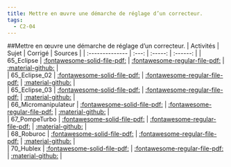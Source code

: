 ```yaml
---
title: Mettre en œuvre une démarche de réglage d’un correcteur. 
tags:
  - C2-04
---
```

[comment]: <> (Généré automatiquement par make_all_activitess.py, creation_fichiers_activites)

##Mettre en œuvre une démarche de réglage d’un correcteur. 
| Activités | Sujet | Corrigé | Sources  | 
| :-------------- | :---: | :-----: | :------: | 
| 65_Eclipse | [:fontawesome-solid-file-pdf:](https://github.com/xpessoles/ALL_PDF/blob/main/PDF/65_Eclipse_Sujet.pdf) | [:fontawesome-regular-file-pdf:](https://github.com/xpessoles/ALL_PDF/blob/main/PDF/65_Eclipse_Corrige.pdf) | [:material-github:](https://github.com/xpessoles/ExercicesCompetences/tree/main/C2_MettreEnOeuvreDemarche/C2_04_Correcteurs/65_Eclipse) |  
| 65_Eclipse_02 | [:fontawesome-solid-file-pdf:](https://github.com/xpessoles/ALL_PDF/blob/main/PDF/65_Eclipse_02_Sujet.pdf) | [:fontawesome-regular-file-pdf:](https://github.com/xpessoles/ALL_PDF/blob/main/PDF/65_Eclipse_02_Corrige.pdf) | [:material-github:](https://github.com/xpessoles/ExercicesCompetences/tree/main/C2_MettreEnOeuvreDemarche/C2_04_Correcteurs/65_Eclipse_02) |  
| 65_Eclipse_03 | [:fontawesome-solid-file-pdf:](https://github.com/xpessoles/ALL_PDF/blob/main/PDF/65_Eclipse_03_Sujet.pdf) | [:fontawesome-regular-file-pdf:](https://github.com/xpessoles/ALL_PDF/blob/main/PDF/65_Eclipse_03_Corrige.pdf) | [:material-github:](https://github.com/xpessoles/ExercicesCompetences/tree/main/C2_MettreEnOeuvreDemarche/C2_04_Correcteurs/65_Eclipse_03) |  
| 66_Micromanipulateur | [:fontawesome-solid-file-pdf:](https://github.com/xpessoles/ALL_PDF/blob/main/PDF/66_Micromanipulateur_Sujet.pdf) | [:fontawesome-regular-file-pdf:](https://github.com/xpessoles/ALL_PDF/blob/main/PDF/66_Micromanipulateur_Corrige.pdf) | [:material-github:](https://github.com/xpessoles/ExercicesCompetences/tree/main/C2_MettreEnOeuvreDemarche/C2_04_Correcteurs/66_Micromanipulateur) |  
| 67_PompeTurbo | [:fontawesome-solid-file-pdf:](https://github.com/xpessoles/ALL_PDF/blob/main/PDF/67_PompeTurbo_Sujet.pdf) | [:fontawesome-regular-file-pdf:](https://github.com/xpessoles/ALL_PDF/blob/main/PDF/67_PompeTurbo_Corrige.pdf) | [:material-github:](https://github.com/xpessoles/ExercicesCompetences/tree/main/C2_MettreEnOeuvreDemarche/C2_04_Correcteurs/67_PompeTurbo) |  
| 68_Roburoc | [:fontawesome-solid-file-pdf:](https://github.com/xpessoles/ALL_PDF/blob/main/PDF/68_Roburoc_Sujet.pdf) | [:fontawesome-regular-file-pdf:](https://github.com/xpessoles/ALL_PDF/blob/main/PDF/68_Roburoc_Corrige.pdf) | [:material-github:](https://github.com/xpessoles/ExercicesCompetences/tree/main/C2_MettreEnOeuvreDemarche/C2_04_Correcteurs/68_Roburoc) |  
| 70_Hublex | [:fontawesome-solid-file-pdf:](https://github.com/xpessoles/ALL_PDF/blob/main/PDF/70_Hublex_Sujet.pdf) | [:fontawesome-regular-file-pdf:](https://github.com/xpessoles/ALL_PDF/blob/main/PDF/70_Hublex_Corrige.pdf) | [:material-github:](https://github.com/xpessoles/ExercicesCompetences/tree/main/C2_MettreEnOeuvreDemarche/C2_04_Correcteurs/70_Hublex) |  

